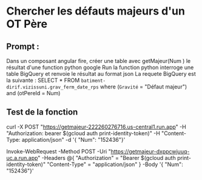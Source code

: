 # Chercher les défauts majeurs d'un OT Père

## Prompt :
Dans un composant angular fire, créer une table avec getMajeur(Num ) le résultat d'une function python google Run 
la function python interroge une table BigQuery et renvoie le résultat au format json
La requete BigQuery est la suivante :
SELECT * FROM `batiment-dirif.vizissuni.grav_ferm_date_rps` 
where (`Gravité` = "Défaut majeur") and (otPereId = Num)

## Test de la fonction

curl -X POST "https://getmajeur-222260276716.us-central1.run.app" -H "Authorization: bearer $(gcloud auth print-identity-token)" -H "Content-Type: application/json" -d '{  "Num": "152436"}'


Invoke-WebRequest -Method POST -Uri "https://getmajeur-dxppcwjuuq-uc.a.run.app" -Headers @{
  "Authorization" = "Bearer $(gcloud auth print-identity-token)"
  "Content-Type" = "application/json"
} -Body '{ "Num": "152436"}'
